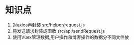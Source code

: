 # 知识点
1. 对axios再封装 src/helper/request.js
2. 将发送请求封装成函数 src/api/sendRequest.js
3. 使用Vuex管理数据,用户操作和博客操作的数据分不同文件放